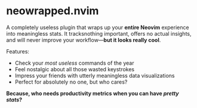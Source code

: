 # neowrapped.nvim

A completely useless plugin that wraps up your **entire Neovim** experience into meaningless stats. It tracksnothing important, offers no actual insights, and will never improve your workflow—**but it looks really cool**.

Features:

- Check your _most useless_ commands of the year
- Feel nostalgic about all those wasted keystrokes
- Impress your friends with utterly meaningless data visualizations
- Perfect for absolutely no one, but who cares?

**Because, who needs productivity metrics when you can have _pretty stats_?**
